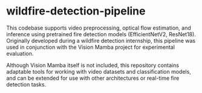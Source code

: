 # wildfire-detection-pipeline

This codebase supports video preprocessing, optical flow estimation, and inference using pretrained fire detection models (EfficientNetV2, ResNet18). Originally developed during a wildfire detection internship, this pipeline was used in conjunction with the Vision Mamba project for experimental evaluation.

Although Vision Mamba itself is not included, this repository contains adaptable tools for working with video datasets and classification models, and can be extended for use with other architectures or real-time fire detection tasks.
